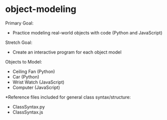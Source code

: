 # object-modeling

Primary Goal:
 - Practice modeling real-world objects with code (Python and JavaScript)

Stretch Goal:
 - Create an interactive program for each object model

Objects to Model:
 - Ceiling Fan (Python)
 - Car (Python)
 - Wrist Watch (JavaScript)
 - Computer (JavaScript)

*Reference files included for general class syntax/structure:
 - ClassSyntax.py
 - ClassSyntax.js
